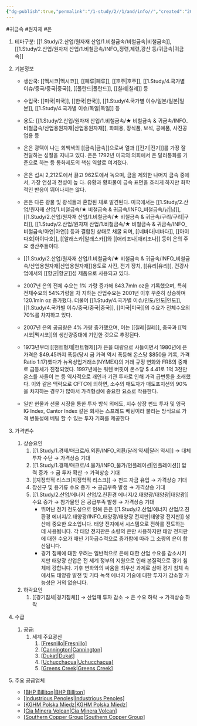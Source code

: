 ```yaml
---
{"dg-publish":true,"permalink":"/1-study/2//1/and/info//","created":"2024-11-20T21:02:28.605+09:00","updated":"2025-06-26T12:43:04.540+09:00"}
---
```


 #귀금속 #원자재 #은 

1. 테마구분: [[1.Study/2.산업/원자재 산업/1.비철금속/비철금속\|비철금속]], [[1.Study/2.산업/원자재 산업/1.비철금속/INFO_정련,제련,광산 등/귀금속\|귀금속]]


2. 기본정보

	- 생산국: [[멕시코\|멕시코]], [[페루\|페루]], [[호주\|호주]], [[1.Study/4.국가별 이슈/중국/중국\|중국]], [[폴란드\|폴란드]], [[칠레\|칠레]] 등
	- 수입국: [[미국\|미국]], [[한국\|한국]], [[1.Study/4.국가별 이슈/일본/일본\|일본]], [[1.Study/4.국가별 이슈/독일\|독일]] 등
	- 용도: [[1.Study/2.산업/원자재 산업/1.비철금속/★ 비철금속 & 귀금속/INFO_비철금속/산업용원자재\|산업용원자재]], 화폐용, 장식품, 보석, 공예품, 사진공업용 등

	- 은은 광택이 나는 회백색의 [[금속\|금속]]으로써 열과 [[전기\|전기]]를 가장 잘 전달하는 성질을 지니고 있다. 은은 1792년 미국의 의회에서 은 달러통화를 기준으로 하는 등 통화제도의 핵심 역할로 여겨졌다. 
	- 은은 섭씨 2,212도에서 끓고 962도에서 녹으며, 금을 제외한 나머지 금속 중에서, 가장 연성과 전성이 높 다. 유황과 황화물이 금속 표면을 흐리게 하지만 화학적인 반응이 뛰어나지는 않다. 
	- 은은 다른 광물 및 광석들과 혼합된 채로 발견된다. 미국에서는 [[1.Study/2.산업/원자재 산업/1.비철금속/★ 비철금속 & 귀금속/INFO_비철금속/납\|납]], [[1.Study/2.산업/원자재 산업/1.비철금속/★ 비철금속 & 귀금속/구리/구리\|구리]], [[1.Study/2.산업/원자재 산업/1.비철금속/★ 비철금속 & 귀금속/INFO_비철금속/아연\|아연]] 등과 결합된 상태로 채굴 되며, [[네바다\|네바다]], [[아이다호\|아이다호]], [[알래스카\|알래스카]]와 [[애리조나\|애리조나]] 등이 은의 주요 생산주들이다. 
	- [[1.Study/2.산업/원자재 산업/1.비철금속/★ 비철금속 & 귀금속/INFO_비철금속/산업용원자재\|산업용원자재]]용도로 사진, 전기 장치, [[유리\|유리]], 건강사업에서의 [[항균\|항균]]성 제품으로 사용되고 있다. 
	- 2007년 은의 전체 수요는 1% 가량 증가해 843.7mln oz을 기록했으며, 특히 전체수요의 54%가량을 차 지하는 산업수요는 2001년 이후 꾸준히 상승하며 120.1mln oz 증가했다. 더불어 [[1.Study/4.국가별 이슈/인도/인도\|인도]], [[1.Study/4.국가별 이슈/중국/중국\|중국]], [[미국\|미국]]의 수요가 전체수요의 70%를 차지하고 있다. 
	- 2007년 은의 공급량은 4% 가량 증가했으며, 이는 [[칠레\|칠레]], 중국과 [[멕시코\|멕시코]]의 생산량증대에 기인한 것으로 추정된다. 
	- 1973년부터 [[헌트형제\|헌트형제]]가 은을 대량으로 사들이면서 1980년에 은 가격은 $49.45까지 폭등(당시 금 가격 역시 폭등해 온스당 $850을 기록, 가격 Ratio 1:17)했다가 뉴욕상업거래소(NYMEX)의 거래 규정 변화와 FRB의 중재로 급등세가 진정되었다. 1997년에는 워렌 버핏이 온스당 $ 4.41로 1억 3천만 온스를 사들이 는 등 역사적으로 개인과 기관 투자로 인해 가격 급변동을 초래했다. 이와 같은 맥락으로 CFTC에 의하면, 소수의 매도자가 매도포지션의 90%을 차지하는 경우가 많아서 가격형성에 중요한 요소로 작용한다. 
	- 일반 현물과 선물 시장을 통한 투자 방식 외에도, 지수 상장 펀드 투자 및 영국 IG Index, Cantor Index 같은 회사는 스프레드 베팅이라 불리는 방식으로 가격 변동성에 베팅 할 수 있는 투자 기회를 제공한다


4. 가격변수
	1. 상승요인
		1. [[1.Study/1.경제/매크로/6.외환/INFO_외환/달러 약세\|달러 약세]] → 대체투자 수단 → 가격상승 기대 
		2. [[1.Study/1.경제/매크로/4.물가/INFO_물가/인플레이션\|인플레이션]] 압력 증가 → 금 투자 확산 → 가격상승 기대 
		3. [[지정학적 리스크\|지정학적 리스크]] → 펀드 자금 유입 → 가격상승 기대 
		4. 장신구 및 용기류 수요 증가 → 공급부족 발생 → 가격상승 기대
		5. [[1.Study/2.산업/에너지 산업/2.친환경 에너지/2.태양광/태양광\|태양광]] 수요 증가  → 참가물인 은 공급부족 발생 → 가격상승 기대
			- 뛰어난 전기 전도성으로 인해 은은 [[1.Study/2.산업/에너지 산업/2.친환경 에너지/2.태양광/INFO_태양광/태양광 전지판\|태양광 전지판]] 생산에 중요한 요소입니다. 태양 전지에서 시스템으로 전하를 전도하는 데 사용됩니다. 각 태양 전지판은 소량의 은만 사용하지만 태양 전지판에 대한 수요가 매년 기하급수적으로 증가함에 따라 그 소량의 은이 합산됩니다.
			- 경기 침체에 대한 우려는 일반적으로 은에 대한 산업 수요를 감소시키지만 태양광 산업은 전 세계 정부의 지원으로 인해 본질적으로 경기 침체에 강합니다. 기후 변화와의 싸움을 최우선 과제로 삼아 경기 침체 속에서도 태양광 발전 및 기타 녹색 에너지 기술에 대한 투자가 감소할 가능성은 거의 없습니다.
	2. 하락요인
		1. [[경기침체\|경기침체]] → 산업재 투자 감소 → 은 수요 하락 → 가격상승 하락 


5. 수급
	1. 공급:
		1. 세계 주요광산 
			1. [[Fresnillo\|Fresnillo]](멕시코) 
			2. [[Cannington\|Cannington]](호주) 
			3. [[Dukat\|Dukat]](러시아) 
			4. [[Uchucchacua\|Uchucchacua]](페루) 
			5. [[Greens Creek\|Greens Creek]](미국)

6. 주요 공급업체
	- [[BHP Billiton\|BHP Billiton]]([[호주\|호주]])
	- [[Industrious Penoles\|Industrious Penoles]](멕시코)
	- [[KGHM Polska Miedz\|KGHM Polska Miedz]]([[폴란드\|폴란드]])
	- [[Cia Minera Volcan\|Cia Minera Volcan]]([[페루\|페루]])
	- [[Southern Copper Group\|Southern Copper Group]](미국)
